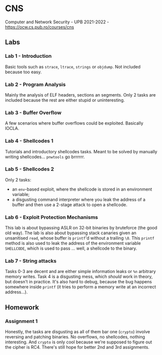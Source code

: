 # CNS
Computer and Network Security - UPB 2021-2022 - https://ocw.cs.pub.ro/courses/cns



## Labs
### Lab 1 - Introduction
Basic tools such as `strace`, `ltrace`, `strings` or `objdump`.
Not included because too easy.


### Lab 2 - Program Analysis
Mainly the analysis of ELF headers, sections an segments.
Only 2 tasks are included because the rest are either stupid or uninteresting.


### Lab 3 - Buffer Overflow
A few scenarios where buffer overflows could be exploited.
Basically IOCLA.


### Lab 4 - Shellcodes 1
Tutorials and introductory shellcodes tasks.
Meant to be solved by manually writing shellcodes...
`pnwtools` go brrrrrr.


### Lab 5 - Shellcodes 2
Only 2 tasks:
- an `env`-based exploit, where the shellcode is stored in an environment variable;
- a disgusting command interpreter where you leak the address of a buffer and then use a 2-stage attack to open a shellcode.


### Lab 6 - Exploit Protection Mechanisms
This lab is about bypassing ASLR on 32-bit binaries by bruteforce (the good old way).
The lab is also about bypassing stack canaries given an unsanitised `read`, whose buffer is `printf`'d without a trailing `\0`.
This `printf` method is also used to leak the address of the environment variable `SHELLCODE`, which is used to pass ... well, a shellcode to the binary.


### Lab 7 - String attacks
Tasks 0-3 are decent and are either simple information leaks or `%n` arbitrary memory writes.
Task 4 is a disgusting mess, which _should_ work in theory, but doesn't in practice.
It's also hard to debug, because the bug happens somewhere inside `printf` (it tries to perform a memory write at an incorrect address...).


## Homework
### Assignment 1
Honestly, the tasks are disgusting as all of them bar one (`crypto`) involve reversing and patching binaries.
No overflows, no shellcodes, nothing interesting.
And `crypto` is only cool because we're supposed to figure out the cipher is RC4.
There's still hope for better 2nd and 3rd assignments.
